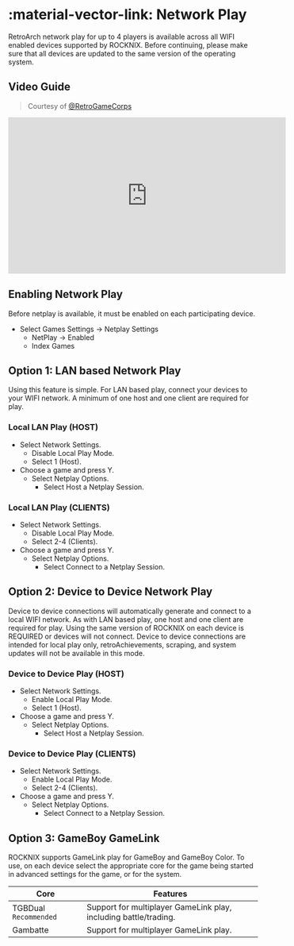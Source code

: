 # :material-vector-link: Network Play

RetroArch network play for up to 4 players is available across all WIFI enabled devices supported by ROCKNIX.  Before continuing, please make sure that all devices are updated to the same version of the operating system.

## Video Guide

> Courtesy of [@RetroGameCorps](https://www.youtube.com/@RetroGameCorps)
<iframe width="560" height="315" src="https://www.youtube.com/embed/YrUac9TIrWo?si=lXzJ-XUAj54yaIDB" frameborder="0" allowfullscreen></iframe>

## Enabling Network Play

Before netplay is available, it must be enabled on each participating device.

* Select Games Settings -> Netplay Settings
  * NetPlay -> Enabled
  * Index Games

## Option 1: LAN based Network Play
Using this feature is simple.  For LAN based play, connect your devices to your WIFI network.  A minimum of one host and one client are required for play.

### Local LAN Play (HOST)

* Select Network Settings.
  * Disable Local Play Mode.
  * Select 1 (Host).
* Choose a game and press Y.
  * Select Netplay Options.
    * Select Host a Netplay Session.

### Local LAN Play (CLIENTS)

* Select Network Settings.
  * Disable Local Play Mode.
  * Select 2-4 (Clients).
* Choose a game and press Y.
  * Select Netplay Options.
    * Select Connect to a Netplay Session.

## Option 2: Device to Device Network Play

Device to device connections will automatically generate and connect to a local WIFI network.  As with LAN based play, one host and one client are required for play.  Using the same version of ROCKNIX on each device is REQUIRED or devices will not connect.  Device to device connections are intended for local play only, retroAchievements, scraping, and system updates will not be available in this mode.

### Device to Device Play (HOST)

* Select Network Settings.
  * Enable Local Play Mode.
  * Select 1 (Host).
* Choose a game and press Y.
  * Select Netplay Options.
    * Select Host a Netplay Session.

### Device to Device Play (CLIENTS)

* Select Network Settings.
  * Enable Local Play Mode.
  * Select 2-4 (Clients).
* Choose a game and press Y.
  * Select Netplay Options.
    * Select Connect to a Netplay Session.

## Option 3: GameBoy GameLink

ROCKNIX supports GameLink play for GameBoy and GameBoy Color.  To use, on each device select the appropriate core for the game being started in advanced settings for the game, or for the system.

| Core | Features |
| -- | -- |
| TGBDual  `Recommended` | Support for multiplayer GameLink play, including battle/trading. |
| Gambatte | Support for multiplayer GameLink play. |